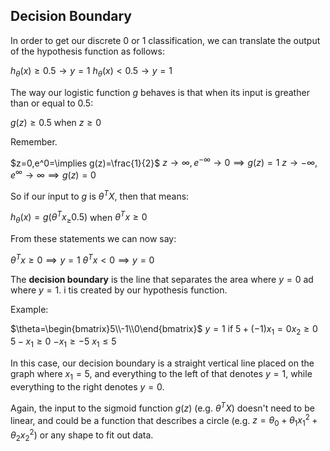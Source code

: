 ## Decision Boundary
In order to get our discrete 0 or 1 classification, we can translate the output of the hypothesis function as follows:

$h_\theta(x)\ge0.5\rightarrow y=1$
$h_\theta(x)<0.5\rightarrow y=1$

The way our logistic function $g$ behaves is that when its input is greather than or equal to $0.5$:

$g(z)\ge0.5$
when $z\ge0$

Remember.

$z=0,e^0=\implies g(z)=\frac{1}{2}$
$z\rightarrow\infty,e^{-\infty}\rightarrow0\implies g(z)=1$
$z\rightarrow-\infty,e^\infty\rightarrow\infty\implies g(z)=0$

So if our input to $g$ is $\theta^TX$, then that means:

$h_\theta(x)=g(\theta^Tx_\ge0.5)$
when $\theta^Tx\ge0$

From these statements we can now say:

$\theta^Tx\ge0\implies y=1$
$\theta^Tx<0\implies y=0$

The **decision boundary** is the line that separates the area where $y=0$ ad where $y=1$. i tis created by our hypothesis function.

Example:

$\theta=\begin{bmatrix}5\\-1\\0\end{bmatrix}$
$y=1$ if $5+(-1)x_1=0x_2\ge0$
$5-x_1\ge0$
$-x_1\ge-5$
$x_1\le5$

In this case, our decision boundary is a straight vertical line placed on the graph where $x_1=5$, and everything to the left of that denotes $y=1$, while everything to the right denotes $y=0$.

Again, the input to the sigmoid function $g(z)$ (e.g. $\theta^TX$) doesn't need to be linear, and could be a function that describes a circle (e.g. $z=\theta_0+\theta_1x_1^2+\theta_2x_2^2$) or any shape to fit out data.